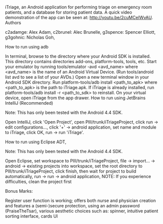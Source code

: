 iTriage, 
an Android application for performing triage on emergency room patients, and a database for storing patient data.
A quick video demonstration of the app can be seen at: http://youtu.be/2cuMCeIWvAU.
Authors

c2adamge: Alex Adam,
c2brunel: Alec Brunelle,
g3spence: Spencer Elliott,
g3gohnic: Nicholas Goh,

How to run using adb

In terminal, browse to the directory where your Android SDK is installed. This directory contains directories add-ons, platform-tools, tools, etc.
Start your emulator by running tools/emulator -avd <avd_name> where <avd_name> is the name of an Android Virtual Device. (Run tools/android list avd to see a list of your AVDs.)
Open a new terminal window in your Android SDK directory.
Run platform-tools/adb install <path_to_apk> where <path_to_apk> is the path to iTriage.apk. If iTriage is already installed, run platform-tools/adb install -r <path_to_sdk> to reinstall.
On your virtual device, open iTriage from the app drawer.
How to run using JetBrains IntelliJ (Recommended)

Note: This has only been tested with the Android 4.4 SDK.

Open IntelliJ,
click 'Open Project',
cpen PIII/trunk/iTriageProject,
click run -> edit configurations...,
click '+' -> android application,
set name and module to iTriage,
click OK,
run -> run 'iTriage'.

How to run using Eclipse ADT,

Note: This has only been tested with the Android 4.4 SDK.

Open Eclipse,
set workspace to PIII/trunk/iTriageProject,
file -> import... -> android -> existing projects into workspace,
set the root directory to PIII/trunk/iTriageProject,
click finish, then wait for project to build automatically,
run -> run -> android application,
NOTE: If you experience difficulties, clean the project first

Bonus Marks:

Register user function is working; offers both nurse and physician creation and features a (semi-)secure protection, using an admin password (PraiseTheTsar),
various aesthetic choices such as:
spinner,
intuitive patient sorting interface,
cards UI
